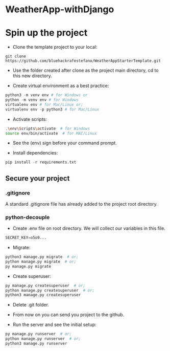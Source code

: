 # WeatherApp-withDjango

# Spin up the project

- Clone the template project to your local:
```git
git clone https://github.com/bluehackrafestefano/WeatherAppStarterTemplate.git
```

- Use the folder created after clone as the project main directory, cd to this new directory.

- Create virtual environment as a best practice:
```py
python3 -m venv env # for Windows or
python -m venv env # for Windows
virtualenv env # for Mac/Linux or;
virtualenv env -p python3 # for Mac/Linux
```

- Activate scripts:
```bash
.\env\Scripts\activate  # for Windows
source env/bin/activate  # for MAC/Linux
```

- See the (env) sign before your command prompt.

- Install dependencies:
```py
pip install -r requirements.txt
```

## Secure your project

### .gitignore

A standard .gitignore file has already added to the project root directory. 

### python-decouple

- Create .env file on root directory. We will collect our variables in this file.
```py
SECRET_KEY=o5o9...
```

- Migrate:
```bash
python3 manage.py migrate  # or;
python manage.py migrate  # or;
py manage.py migrate
```

- Create superuser:
```bash
py manage.py createsuperuser  # or;
python manage.py createsuperuser  # or;
python3 manage.py createsuperuser
```

- Delete .git folder.

- From now on you can send you project to the github.

- Run the server and see the initial setup:
```bash
py manage.py runserver  # or;
python manage.py runserver  # or;
python3 manage.py runserver
```

